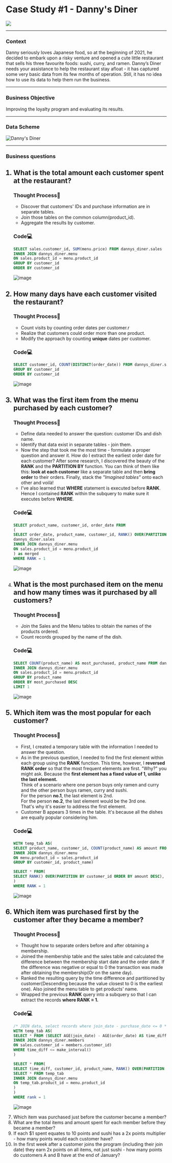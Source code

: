<h1>Case Study #1 - Danny's Diner</h1>
<img src="https://8weeksqlchallenge.com/images/case-study-designs/1.png">
<hr>
<h3>Context</h3>
Danny seriously loves Japanese food, so at the beginning of 2021, he decided to embark upon a risky venture and opened a cute little restaurant that sells his three favourite foods: sushi, curry, and ramen.
Danny’s Diner needs your assistance to help the restaurant stay afloat - it has captured some very basic data from its few months of operation. Still, it has no idea how to use its data to help them run the business.
<hr>
<h3>Business Objective</h3>
Improving the loyalty program and evaluating its results. 
<hr>
<h3>Data Scheme</h3>

![Danny's Diner](https://github.com/user-attachments/assets/41134560-47a3-4fb6-9d52-f1eb67df14bb)
<hr>
<h3>Business questions</h3>
<ol>
  <h2><li>What is the total amount each customer spent at the restaurant?</li></h2>
  <h3>Thought Process💭</h3>
  <ul>
    <li>Discover that customers' IDs and purchase information are in separate tables.</li>
    <li>Join those tables on the common column(product_id).</li>
    <li>Aggregate the results by customer.</li>
  </ul>
  <h3>Code💻</h3>
  
  ```SQL
  SELECT sales.customer_id, SUM(menu.price) FROM dannys_diner.sales
  INNER JOIN dannys_diner.menu
  ON sales.product_id = menu.product_id
  GROUP BY customer_id 
  ORDER BY customer_id
  ```
![image](https://github.com/user-attachments/assets/2802fdb1-0796-4bd5-9eca-0eb87686cad8)

  <h2><li>How many days have each customer visited the restaurant?</li></h2>
   <h3>Thought Process💭</h3>
  <ul>
    <li>Count visits by counting order dates per customer.r</li>
    <li>Realize that customers could order more than one product.</li>
    <li>Modify the approach by counting <b>unique</b> dates per customer.</li>
  </ul>
  <h3>Code💻</h3>
      
  ```SQL
  SELECT customer_id, COUNT(DISTINCT(order_date)) FROM dannys_diner.sales
  GROUP BY customer_id 
  ORDER BY customer_id
  ```
![image](https://github.com/user-attachments/assets/11ea8e9f-9226-4f5b-8711-14e7d8628cf2)

  <h2><li>What was the first item from the menu purchased by each customer?</li></h2>
    <h3>Thought Process💭</h3>
  <ul>
    <li>Define data needed to answer the question: customer IDs and dish name.</li>
    <li>Identify that data exist in separate tables - join them.</li>
    <li>Now the step that took me the most time - formulate a proper question and answer it. How do I extract the earliest order date for each customer? After some research, I discovered the beauty of the <b>RANK</b> and the <b>PARTITION BY</b> function. You can think of them like this: <b>look at each customer</b> like a separate table and then <b>bring order</b> to their orders. Finally, stack the <I>"Imagined tables"</i> onto each other and voilà!
      <li>I've also learned that <b>WHERE</b> statement is executed before <b>RANK</b>. Hence I contained <b>RANK</b> within the subquery to make sure it executes before <b>WHERE</b>.</li>
  </ul>
  <h3>Code💻</h3>

  ```SQL
  SELECT product_name, customer_id, order_date FROM 
  (
  SELECT order_date, product_name, customer_id, RANK() OVER(PARTITION BY customer_id ORDER BY order_date) FROM     
  dannys_diner.sales
  INNER JOIN dannys_diner.menu
  ON sales.product_id = menu.product_id
  ) as merged
  WHERE RANK = 1
  ```
![image](https://github.com/user-attachments/assets/795ede8c-1523-4049-8db0-11c4e6d40419)

  <li><h2>What is the most purchased item on the menu and how many times was it purchased by all customers?</h2></li>
   <h3>Thought Process💭</h3>
   <ul>
     <li>Join the Sales and the Menu tables to obtain the names of the products ordered.</li>
     <li>Count records grouped by the name of the dish.</li>
   </ul>
  <h3>Code💻</h3>
  
  ```SQL
  SELECT COUNT(product_name) AS most_purchased, product_name FROM dannys_diner.sales
  INNER JOIN dannys_diner.menu
  ON sales.product_id = menu.product_id 
  GROUP BY product_name
  ORDER BY most_purchased DESC
  LIMIT 1
  ```
   ![image](https://github.com/user-attachments/assets/0e26eae8-e8ea-4a46-b0f5-9e65b6f04659)
  <h2><li>Which item was the most popular for each customer?</li></h2>
   <h3>Thought Process💭</h3>
  <ul>
    <li>First, I created a temporary table with the information I needed to answer the question.</li>
    <li>As in the previous question, I needed to find the first element within each group using the <b>RANK</b> function. This time, however, I <b>reversed RANK order</b> so that the most frequent elements are first. "Why?" you might ask. Because the <b>first element has a fixed value of 1, unlike the last element.</b><br>
Think of a scenario where one person buys only ramen and curry and the other person buys ramen, curry and sushi.<br>
For the person <b>no.1</b>, the last element is 2nd.<br>
For the person <b>no.2</b>, the last element would be the 3rd one.<br>
That's why it's easier to address the first element.</li>
    <li>Customer B appears 3 times in the table. It's because all the dishes are equally popular considering him.</li>
  </ul> 
  <h3>Code💻</h3>
  
  ```SQL
  WITH temp_tab AS(
  SELECT product_name, customer_id, COUNT(product_name) AS amount FROM dannys_diner.sales
  INNER JOIN dannys_diner.menu
  ON menu.product_id = sales.product_id
  GROUP BY customer_id, product_name)
  
  SELECT * FROM(
  SELECT RANK() OVER(PARTITION BY customer_id ORDER BY amount DESC), product_name, customer_id, amount FROM temp_tab
  )
  WHERE RANK = 1
  ```
  ![image](https://github.com/user-attachments/assets/1cee2589-a275-467f-9c1c-b329a9464b23)
  <h2><li>Which item was purchased first by the customer after they became a member?</li></h2>
   <h3>Thought Process💭</h3>
   <ul>
     <li>Thought how to separate orders before and after obtaining a membership.</li>
     <li>Joined the membership table and the sales table and calculated the difference between the membership start date and the order date. If the difference was negative or equal to 0 the transaction was made after obtaining the membership(Or on the same day).</li>
     <li>Ranked the resulting query by the time difference and partitioned by customer(Descending because the value closest to 0 is the earliest one). Also joined the menu table to get products' name.</li>
     <li>Wrapped the previous <b>RANK</b> query into a subquery so that I can extract the records <b>where RANK = 1.</b></li>
   </ul>
   <h3>Code💻</h3>
   
   ```SQL
/* JOIN data, select records where join_date - purchase_date <= 0 */
WITH temp_tab AS(
SELECT * FROM (SELECT AGE(join_date) - AGE(order_date) AS time_diff, sales.customer_id, sales.product_id FROM dannys_diner.sales
INNER JOIN dannys_diner.members
ON sales.customer_id = members.customer_id)
WHERE time_diff <= make_interval() 
)

SELECT * FROM(
SELECT time_diff, customer_id, product_name, RANK() OVER(PARTITION BY customer_id ORDER BY time_diff DESC) FROM (
SELECT * FROM temp_tab 
INNER JOIN dannys_diner.menu
ON temp_tab.product_id = menu.product_id
)
)
WHERE rank = 1
```
![image](https://github.com/user-attachments/assets/19ace48c-a5a2-497e-9e40-80d361abb1e9)

  <li>Which item was purchased just before the customer became a member?</li>
  <li>What are the total items and amount spent for each member before they became a member?</li>
  <li>If each $1 spent equates to 10 points and sushi has a 2x points multiplier - how many points would each customer have?</li>
  <li>In the first week after a customer joins the program (including their join date) they earn 2x points on all items, not just sushi - how many points do customers A and B have at the end of January?</li>
</ol>
